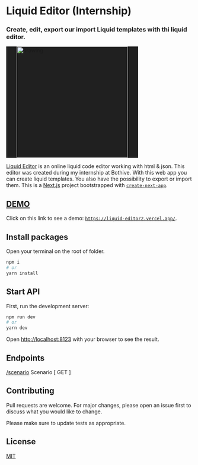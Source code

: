 # Liquid Editor (Internship)
<h3>Create, edit, export our import Liquid templates with thi liquid editor.</h3>

<img src="https://res.cloudinary.com/hc92io71a/image/upload/v1664807818/Screenshot_2021_12_21_at_09_16_34_8a39f04a1a_ea6297133a.png" alt="drawing" width="300" style="background: #202020; padding: 0 2em"/>
</br>

[Liquid Editor](https://liquid-editor2.vercel.app/) is an online liquid code editor working with html & json. This editor was created during my internship at Bothive. With this web app you can create liquid templates. You also have the possibility to export or import them.
This is a [Next.js](https://nextjs.org/) project bootstrapped with [`create-next-app`](https://github.com/vercel/next.js/tree/canary/packages/create-next-app).

## [DEMO](https://liquid-editor2.vercel.app/)
Click on this link to see a demo: [`https://liquid-editor2.vercel.app/`](https://liquid-editor2.vercel.app/).

## Install packages
Open your terminal on the root of folder.

```bash
npm i
# or
yarn install
```


## Start API
First, run the development server:

```bash
npm run dev
# or
yarn dev
```

Open [http://localhost:8123](http://localhost:8123) with your browser to see the result.


## Endpoints
[/scenario](http://localhost:8123/scenario/) Scenario [ GET ]</br>


## Contributing
Pull requests are welcome. For major changes, please open an issue first to discuss what you would like to change.

Please make sure to update tests as appropriate.

## License
[MIT](/LICENSE)
